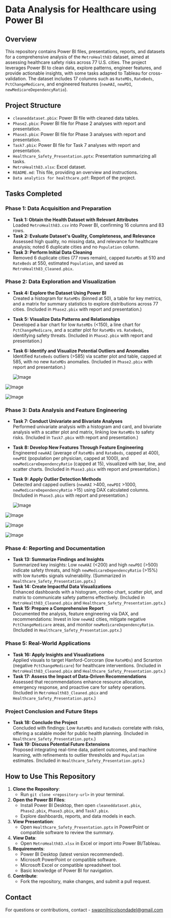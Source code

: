 # Data Analysis for Healthcare using Power BI

## Overview
This repository contains Power BI files, presentations, reports, and datasets for a comprehensive analysis of the `MetroHealth83` dataset, aimed at assessing healthcare safety risks across 77 U.S. cities. The project leverages Power BI to clean data, explore patterns, engineer features, and provide actionable insights, with some tasks adapted to Tableau for cross-validation. The dataset includes 17 columns such as `RateMDs`, `RateBeds`, `PctChangeMedicare`, and engineered features (`newHAI`, `newPDI`, `newMedicareDependencyRatio`).

## Project Structure
- `cleaneddataset.pbix`: Power BI file with cleaned data tables.
- `Phase2.pbix`: Power BI file for Phase 2 analyses with report and presentation.
- `Phase3.pbix`: Power BI file for Phase 3 analyses with report and presentation.
- `Task7.pbix`: Power BI file for Task 7 analyses with report and presentation.
- `Healthcare_Safety_Presentation.pptx`: Presentation summarizing all tasks.
- `MetroHealth83.xlsx`: Excel dataset.
- `README.md`: This file, providing an overview and instructions.
- `Data analytics for healthcare.pdf`: Report of the project.

## Tasks Completed

### Phase 1: Data Acquisition and Preparation
- **Task 1: Obtain the Health Dataset with Relevant Attributes**  
  Loaded `MetroHealth83.csv` into Power BI, confirming 16 columns and 83 rows.
- **Task 2: Evaluate Dataset's Quality, Completeness, and Relevance**  
  Assessed high quality, no missing data, and relevance for healthcare analysis; noted 6 duplicate cities and no `Population` column.
- **Task 3: Perform Initial Data Cleaning**  
  Removed 6 duplicate cities (77 rows remain), capped `RateMDs` at 510 and `RateBeds` at 550, estimated `Population`, and saved as `MetroHealth83_Cleaned.pbix`.

### Phase 2: Data Exploration and Visualization
- **Task 4: Explore the Dataset Using Power BI**  
  Created a histogram for `RateMDs` (binned at 50), a table for key metrics, and a matrix for summary statistics to explore distributions across 77 cities. (Included in `Phase2.pbix` with report and presentation.)
- **Task 5: Visualize Data Patterns and Relationships**  
  Developed a bar chart for low `RateMDs` (<150), a line chart for `PctChangeMedicare`, and a scatter plot for `RateMDs` vs. `RateBeds`, identifying safety threats. (Included in `Phase2.pbix` with report and presentation.)
- **Task 6: Identify and Visualize Potential Outliers and Anomalies**  
  Identified `RateBeds` outliers (>585) via scatter plot and table, capped at 585, with no new `RateMDs` anomalies. (Included in `Phase2.pbix` with report and presentation.)

  ![Image](https://github.com/user-attachments/assets/343459b9-f700-4970-a6d4-1273160bae89)

![Image](https://github.com/user-attachments/assets/50294483-98c5-4991-af5d-72b49a584c6a)

![Image](https://github.com/user-attachments/assets/cc597457-6cb2-419f-8dac-c340f578402e)

### Phase 3: Data Analysis and Feature Engineering
- **Task 7: Conduct Univariate and Bivariate Analyses**  
  Performed univariate analysis with a histogram and card, and bivariate analysis with a scatter plot and matrix, linking low `RateMDs` to safety risks. (Included in `Task7.pbix` with report and presentation.)
- **Task 8: Develop New Features Through Feature Engineering**  
  Engineered `newHAI` (average of `RateMDs` and `RateBeds`, capped at 400), `newPDI` (population per physician, capped at 1000), and `newMedicareDependencyRatio` (capped at 15), visualized with bar, line, and scatter charts. (Included in `Phase3.pbix` with report and presentation.)
- **Task 9: Apply Outlier Detection Methods**  
  Detected and capped outliers (`newHAI` >400, `newPDI` >1000, `newMedicareDependencyRatio` >15) using DAX calculated columns. (Included in `Phase3.pbix` with report and presentation.)

  ![Image](https://github.com/user-attachments/assets/31f9e6a5-cf7d-48b5-8524-9128a2aaf374)

![Image](https://github.com/user-attachments/assets/b03c79f4-d41e-4b33-8854-106e9dafd211)

![Image](https://github.com/user-attachments/assets/0175c669-e188-4c4f-8a5f-386d5d09e4de)

![Image](https://github.com/user-attachments/assets/b79ec28a-9ce2-4c72-8191-2b2c975ea572)

### Phase 4: Reporting and Documentation
- **Task 13: Summarize Findings and Insights**  
  Summarized key insights: Low `newHAI` (<200) and high `newPDI` (>500) indicate safety threats, and high `newMedicareDependencyRatio` (>15%) with low `RateMDs` signals vulnerability. (Summarized in `Healthcare_Safety_Presentation.pptx`.)
- **Task 14: Create Impactful Data Visualizations**  
  Enhanced dashboards with a histogram, combo chart, scatter plot, and matrix to communicate safety patterns effectively. (Included in `MetroHealth83_Cleaned.pbix` and `Healthcare_Safety_Presentation.pptx`.)
- **Task 15: Prepare a Comprehensive Report**  
  Documented the analysis, feature engineering via DAX, and recommendations: Invest in low `newHAI` cities, mitigate negative `PctChangeMedicare` areas, and monitor `newMedicareDependencyRatio`. (Included in `Healthcare_Safety_Presentation.pptx`.)

### Phase 5: Real-World Applications
- **Task 16: Apply Insights and Visualizations**  
  Applied visuals to target Hanford-Corcoran (low `RateMDs`) and Scranton (negative `PctChangeMedicare`) for healthcare interventions. (Included in `MetroHealth83_Cleaned.pbix` and `Healthcare_Safety_Presentation.pptx`.)
- **Task 17: Assess the Impact of Data-Driven Recommendations**  
  Assessed that recommendations enhance resource allocation, emergency response, and proactive care for safety operations. (Included in `MetroHealth83_Cleaned.pbix` and `Healthcare_Safety_Presentation.pptx`.)

### Project Conclusion and Future Steps
- **Task 18: Conclude the Project**  
  Concluded with findings: Low `RateMDs` and `RateBeds` correlate with risks, offering a scalable model for public health planning. (Included in `Healthcare_Safety_Presentation.pptx`.)
- **Task 19: Discuss Potential Future Extensions**  
  Proposed integrating real-time data, patient outcomes, and machine learning, with refinements to outlier thresholds and `Population` estimates. (Included in `Healthcare_Safety_Presentation.pptx`.)

## How to Use This Repository
1. **Clone the Repository**:
   - Run `git clone <repository-url>` in your terminal.
2. **Open the Power BI Files**:
   - Install Power BI Desktop, then open `cleaneddataset.pbix`, `Phase2.pbix`, `Phase3.pbix`, and `Task7.pbix`.
   - Explore dashboards, reports, and data models in each.
3. **View Presentation**:
   - Open `Healthcare_Safety_Presentation.pptx` in PowerPoint or compatible software to review the summary.
4. **View Data**:
   - Open `MetroHealth83.xlsx` in Excel or import into Power BI/Tableau.
5. **Requirements**:
   - Power BI Desktop (latest version recommended).
   - Microsoft PowerPoint or compatible software.
   - Microsoft Excel or compatible spreadsheet tool.
   - Basic knowledge of Power BI for navigation.
6. **Contribute**:
   - Fork the repository, make changes, and submit a pull request.

## Contact
For questions or contributions, contact - swapnilnicolsondadel@gmail.com
